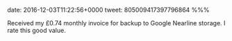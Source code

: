 date: 2016-12-03T11:22:56+0000
tweet: 805009417397796864
%%%

Received my £0.74 monthly invoice for backup to Google Nearline storage. I rate this good value.
